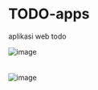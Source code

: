 # TODO-apps
aplikasi web todo

![image](https://user-images.githubusercontent.com/90432021/157865431-89f99d7e-b817-47cc-8eb1-47bdca8fb5cc.png)<br><br><br>
![image](https://user-images.githubusercontent.com/90432021/157865434-69117ed4-fe83-473f-9977-95856903aeda.png)
